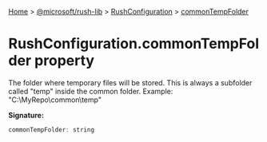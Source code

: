 [Home](./index) &gt; [@microsoft/rush-lib](rush-lib.md) &gt; [RushConfiguration](rush-lib.rushconfiguration.md) &gt; [commonTempFolder](rush-lib.rushconfiguration.commontempfolder.md)

# RushConfiguration.commonTempFolder property

The folder where temporary files will be stored. This is always a subfolder called "temp" inside the common folder. Example: "C:\\MyRepo\\common\\temp"

**Signature:**
```javascript
commonTempFolder: string
```
